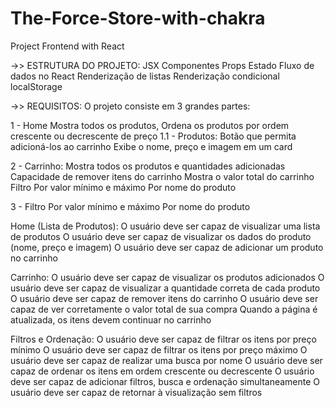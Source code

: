 # The-Force-Store-with-chakra

Project Frontend with React

->> ESTRUTURA DO PROJETO: JSX Componentes Props Estado Fluxo de dados no React Renderização de listas Renderização condicional localStorage

->> REQUISITOS: O projeto consiste em 3 grandes partes:

1 - Home Mostra todos os produtos, Ordena os produtos por ordem crescente ou decrescente de preço 1.1 - Produtos: Botão que permita adicioná-los ao carrinho Exibe o nome, preço e imagem em um card

2 - Carrinho: Mostra todos os produtos e quantidades adicionadas Capacidade de remover itens do carrinho Mostra o valor total do carrinho Filtro Por valor mínimo e máximo Por nome do produto

3 - Filtro Por valor mínimo e máximo Por nome do produto

Home (Lista de Produtos): O usuário deve ser capaz de visualizar uma lista de produtos O usuário deve ser capaz de visualizar os dados do produto (nome, preço e imagem) O usuário deve ser capaz de adicionar um produto no carrinho

Carrinho: O usuário deve ser capaz de visualizar os produtos adicionados O usuário deve ser capaz de visualizar a quantidade correta de cada produto O usuário deve ser capaz de remover itens do carrinho O usuário deve ser capaz de ver corretamente o valor total de sua compra Quando a página é atualizada, os itens devem continuar no carrinho

Filtros e Ordenação: O usuário deve ser capaz de filtrar os itens por preço mínimo O usuário deve ser capaz de filtrar os itens por preço máximo O usuário deve ser capaz de realizar uma busca por nome O usuário deve ser capaz de ordenar os itens em ordem crescente ou decrescente O usuário deve ser capaz de adicionar filtros, busca e ordenação simultaneamente O usuário deve ser capaz de retornar à visualização sem filtros

